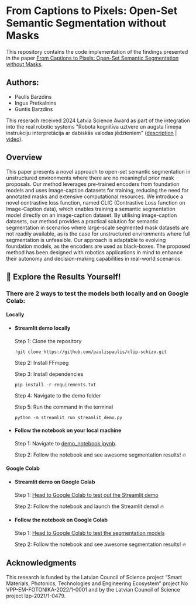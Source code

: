 # From Captions to Pixels: Open-Set Semantic Segmentation without Masks

This repository contains the code implementation of the findings presented in the paper [From Captions to Pixels: Open-Set Semantic Segmentation without Masks](https://www.bjmc.lu.lv/contents/papers-in-production/).

## Authors:

* Paulis Barzdins
* Ingus Pretkalnins
* Guntis Barzdins

This reserach received 2024 Latvia Science Award as part of the integration into the real robotic systems "Robota kognitīva uztvere un augsta līmeņa instrukciju interpretācija ar dabiskās valodas jēdzieniem" ([description](https://www.lza.lv/aktualitates/lza-balva/2118-2024-gada-sasniegumi) | [video](https://replay.lsm.lv/lv/skaties/ieraksts/ltv/348077/latvija-radits-robots-kurs-saprot-cilveka-izteiktas-komandas)).

## Overview

This paper presents a novel approach to open-set semantic segmentation in unstructured environments where there are no meaningful prior mask proposals. Our method leverages pre-trained encoders from foundation models and uses image-caption datasets for training, reducing the need for annotated masks and extensive computational resources. We introduce a novel contrastive loss function, named CLIC (Contrastive Loss function on Image-Caption data), which enables training a semantic segmentation model directly on an image-caption dataset. By utilising image-caption datasets, our method provides a practical solution for semantic segmentation in scenarios where large-scale segmented mask datasets are not readily available, as is the case for unstructured environments where full segmentation is unfeasible. Our approach is adaptable to evolving foundation models, as the encoders are used as black-boxes. The proposed method has been designed with robotics applications in mind to enhance their autonomy and decision-making capabilities in real-world scenarios.

## 🧪 Explore the Results Yourself!

### There are 2 ways to test the models both locally and on Google Colab:

#### Locally

- #### Streamlit demo locally

    Step 1: Clone the repository

    ``` !git clone https://github.com/paulispaulis/clip-schizo.git ```

    Step 2: Install FFmpeg

    Step 3: Install dependencies

    ``` pip install -r requirements.txt ```

    Step 4: Navigate to the demo folder

    Step 5: Run the command in the terminal

    ``` python -m streamlit run streamlit_demo.py ```

- #### Follow the notebook on your local machine

    Step 1: Navigate to [demo_notebook.ipynb](https://github.com/paulispaulis/CLIC-semseg/blob/main/demo/demo_notebook.ipynb).

    Step 2: Follow the notebook and see awesome segmentation results! 🔥

#### Google Colab

- #### Streamlit demo on Google Colab

    Step 1: [Head to Google Colab to test out the Streamlit demo](https://colab.research.google.com/drive/1IItKT7UV0fU_rYPxNKs05br9y-oT1ltF?usp=sharing)

    Step 2: Follow the notebook and launch the Streamlit demo! 🔥

- #### Follow the notebook on Google Colab

    Step 1: [Head to Google Colab to test the segmentation models](https://colab.research.google.com/drive/1720bBDth233E8L_AHoPB9n0JyRWUtXFd?usp=sharing)

    Step 2: Follow the notebook and see awesome segmentation results! 🔥

## Acknowledgments

This research is funded by the Latvian Council of Science project “Smart Materials, Photonics, Technologies and Engineering Ecosystem” project No VPP-EM-FOTONIKA-2022/1-0001 and by the Latvian Council of Science project lzp-2021/1-0479.

